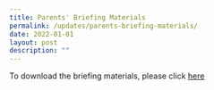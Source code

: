 ```yaml
---
title: Parents' Briefing Materials
permalink: /updates/parents-briefing-materials/
date: 2022-01-01
layout: post
description: ""
---
```

<p>To download the briefing materials, please click <a href="https://sites.google.com/moe.edu.sg/fcps-g-site-parents-briefing/parents-briefing-home">here</a></p>